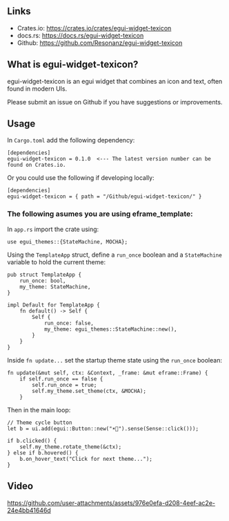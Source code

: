 ## Links

* Crates.io: https://crates.io/crates/egui-widget-texicon
* docs.rs: https://docs.rs/egui-widget-texicon
* Github: https://github.com/Resonanz/egui-widget-texicon

## What is egui-widget-texicon?

egui-widget-texicon is an egui widget that combines an icon and text, often found in modern UIs.

Please submit an issue on Github if you have suggestions or improvements.

## Usage

In ```Cargo.toml``` add the following dependency:

```
[dependencies]
egui-widget-texicon = 0.1.0  <--- The latest version number can be found on Crates.io.
```

Or you could use the following if developing locally:
```
[dependencies]
egui-widget-texicon = { path = "/Github/egui-widget-texicon/" }
```

### The following asumes you are using eframe_template:










In ```app.rs``` import the crate using:

```use egui_themes::{StateMachine, MOCHA};```

Using the ```TemplateApp``` struct, define a ```run_once``` boolean and a ```StateMachine``` variable to hold the current theme:

```
pub struct TemplateApp {
    run_once: bool,
    my_theme: StateMachine,
}

impl Default for TemplateApp {
    fn default() -> Self {
        Self {
            run_once: false,
            my_theme: egui_themes::StateMachine::new(),
        }
    }
}
```

Inside ```fn update...``` set the startup theme state using the ```run_once``` boolean:

```
fn update(&mut self, ctx: &Context, _frame: &mut eframe::Frame) {
    if self.run_once == false {
        self.run_once = true;
        self.my_theme.set_theme(ctx, &MOCHA);
    }
```
 Then in the main loop:

```
// Theme cycle button
let b = ui.add(egui::Button::new("☀🌙").sense(Sense::click()));

if b.clicked() {
    self.my_theme.rotate_theme(&ctx);
} else if b.hovered() {
    b.on_hover_text("Click for next theme...");
}
```




## Video
https://github.com/user-attachments/assets/976e0efa-d208-4eef-ac2e-24e4bb41646d
